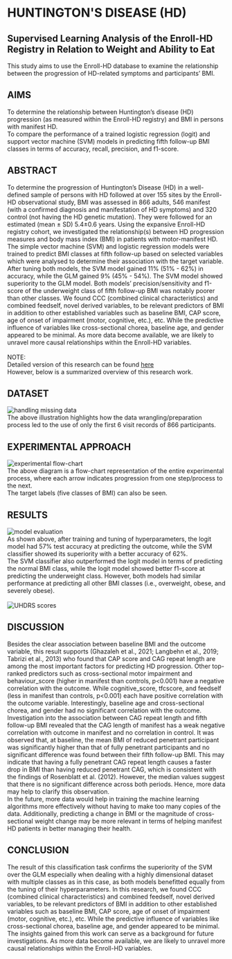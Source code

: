 # HUNTINGTON'S DISEASE (HD)

## Supervised Learning Analysis of the Enroll-HD Registry in Relation to Weight and Ability to Eat
This study aims to use the Enroll-HD database to examine the relationship between the progression of HD-related symptoms and participants’ BMI.

## AIMS
To determine the relationship between Huntington’s disease (HD) progression (as measured within the Enroll-HD registry) and BMI in persons with manifest HD.
<br>To compare the performance of a trained logistic regression (logit) and support vector machine (SVM) models in predicting fifth follow-up BMI classes in terms of accuracy, recall, precision, and f1-score.

## ABSTRACT
To determine the progression of Huntington’s Disease (HD) in a well-defined sample of persons with HD followed at over 155 sites by the Enroll-HD observational study, BMI was assessed in 866 adults, 546 manifest (with a confirmed diagnosis and manifestation of HD symptoms) and 320 control (not having the HD genetic mutation). They were followed for an estimated (mean ± SD) 5.4±0.6 years. Using the expansive Enroll-HD registry cohort, we investigated the relationship(s) between HD progression measures and body mass index (BMI) in patients with motor-manifest HD. The simple vector machine (SVM) and logistic regression models were trained to predict BMI classes at fifth follow-up based on selected variables which were analysed to determine their association with the target variable. After tuning both models, the SVM model gained 11% (51% - 62%) in accuracy, while the GLM gained 9% (45% - 54%). The SVM model showed superiority to the GLM model. Both models’ precision/sensitivity and f1-score of the underweight class of fifth follow-up BMI was notably poorer than other classes. We found CCC (combined clinical characteristics) and combined feedself, novel derived variables, to be relevant predictors of BMI in addition to other established variables such as baseline BMI, CAP score, age of onset of impairment (motor, cognitive, etc.), etc. While the predictive influence of variables like cross-sectional chorea, baseline age, and gender appeared to be minimal. As more data become available, we are likely to unravel more causal relationships within the Enroll-HD variables.
<br><br>NOTE: 
<br>Detailed version of this research can be found [here](https://github.com/Beegie01/Supervised-Learning-Analysis-of-Enroll-HD-Features-in-Relation-to-BMI-in-the-Manifest-Stage/blob/main/Final%20Project%20Thesis.pdf)
<br>However, below is a summarized overview of this research work.

## DATASET
![handling missing data](https://github.com/Beegie01/Supervised-Learning-Analysis-of-Enroll-HD-Features-in-Relation-to-BMI-in-the-Manifest-Stage/blob/main/Handling%20Missing%20Entries.png)<br>
The above illustration highlights how the data wrangling/preparation process led to the use of only the first 6 visit records of 866 participants.

## EXPERIMENTAL APPROACH
![experimental flow-chart](https://github.com/Beegie01/Supervised-Learning-Analysis-of-Enroll-HD-Features-in-Relation-to-BMI-in-the-Manifest-Stage/blob/main/Experimental%20design.png?raw=true) 
<br>The above diagram is a flow-chart representation of the entire experimental process, where each arrow indicates progression from one step/process to the next.<br>
The target labels (five classes of BMI) can also be seen.

## RESULTS
![model evaluation](https://github.com/Beegie01/Supervised-Learning-Analysis-of-Enroll-HD-Features-in-Relation-to-BMI-in-the-Manifest-Stage/blob/main/model%20performance%20evaluation.png)
<br>As shown above, after training and tuning of hyperparameters, the logit model had 57% test accuracy at predicting the outcome, while the SVM classifier showed its superiority with a better accuracy of 62%. 
<br>The SVM classifier also outperformed the logit model in terms of predicting the normal BMI class, while the logit model showed better f1-score at predicting the underweight class. However, both models had similar performance at predicting all other BMI classes (i.e., overweight, obese, and severely obese).
<br><br>![UHDRS scores]()

## DISCUSSION
Besides the clear association between baseline BMI and the outcome variable, this result supports (Ghazaleh et al., 2021; Langbehn et al., 2019; Tabrizi et al., 2013) who found that CAP score and CAG repeat length are among the most important factors for predicting HD progression. Other top-ranked predictors such as cross-sectional motor impairment and behaviour_score (higher in manifest than controls, p<0.001) have a negative correlation with the outcome. While cognitive_score, tfcscore, and feedself (less in manifest than controls, p<0.001) each have positive correlation with the outcome variable. Interestingly, baseline age and cross-sectional chorea, and gender had no significant correlation with the outcome.
<br>Investigation into the association between CAG repeat length and fifth follow-up BMI revealed that the CAG length of manifest has a weak negative correlation with outcome in manifest and no correlation in control. It was observed that, at baseline, the mean BMI of reduced penetrant participant was significantly higher than that of fully penetrant participants and no significant difference was found between their fifth follow-up BMI. This may indicate that having a fully penetrant CAG repeat length causes a faster drop in BMI than having reduced penetrant CAG, which is consistent with the findings of Rosenblatt et al. (2012). However, the median values suggest that there is no significant difference across both periods. Hence, more data may help to clarify this observation.
<br>In the future, more data would help in training the machine learning algorithms more effectively without having to make too many copies of the data. Additionally, predicting a change in BMI or the magnitude of cross-sectional weight change may be more relevant in terms of helping manifest HD patients in better managing their health.

## CONCLUSION
The result of this classification task confirms the superiority of the SVM over the GLM especially when dealing with a highly dimensional dataset with multiple classes as in this case, as both models benefitted equally from the tuning of their hyperparameters. In this research, we found CCC (combined clinical characteristics) and combined feedself, novel derived variables, to be relevant predictors of BMI in addition to other established variables such as baseline BMI, CAP score, age of onset of impairment (motor, cognitive, etc.), etc. While the predictive influence of variables like cross-sectional chorea, baseline age, and gender appeared to be minimal. The insights gained from this work can serve as a background for future investigations. As more data become available, we are likely to unravel more causal relationships within the Enroll-HD variables.
